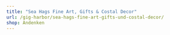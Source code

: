 ```yaml
---
title: "Sea Hags Fine Art, Gifts & Costal Decor"
url: /gig-harbor/sea-hags-fine-art-gifts-und-costal-decor/
shop: Andenken
---
```


